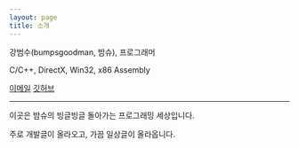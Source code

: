 ```yaml
---
layout: page
title: 소개
---
```


강범수(bumpsgoodman, 밤슈), 프로그래머

C/C++, DirectX, Win32, x86 Assembly

[이메일](mailto:bumpsgoodman@gmail.com)
[깃허브](https://github.com/bumpsgoodman)

---

이곳은 밤슈의 빙글빙글 돌아가는 프로그래밍 세상입니다.

주로 개발글이 올라오고, 가끔 일상글이 올라옵니다.